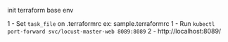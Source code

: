 init terraform base env

1 - Set `task_file` on .terraformrc ex: sample.terraformrc
1 - Run `kubectl port-forward svc/locust-master-web 8089:8089`
2 - http://localhost:8089/